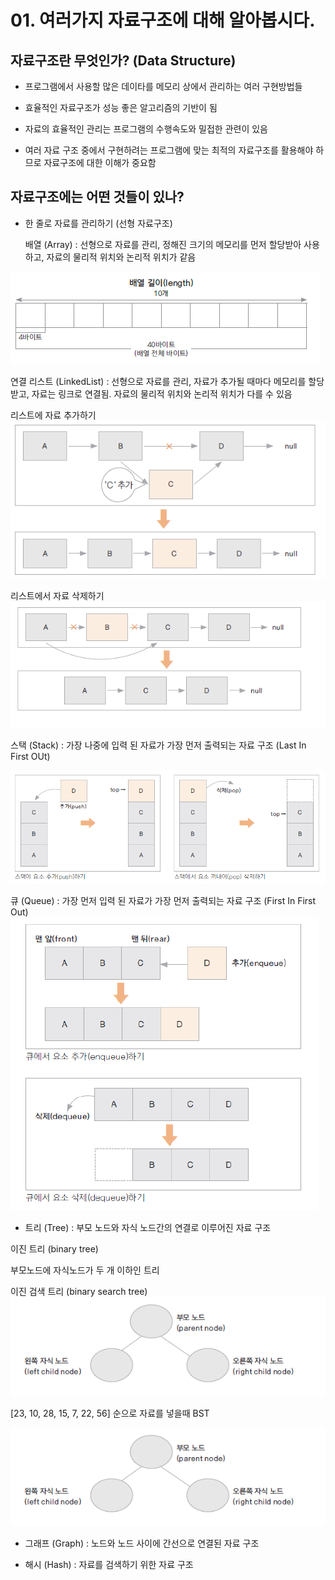 # 01. 여러가지 자료구조에 대해 알아봅시다.

## 자료구조란 무엇인가? (Data Structure)

- 프로그램에서 사용할 많은 데이타를 메모리 상에서 관리하는 여러 구현방법들

- 효율적인 자료구조가 성능 좋은 알고리즘의 기반이 됨

- 자료의 효율적인 관리는 프로그램의 수행속도와 밀접한 관련이 있음

- 여러 자료 구조 중에서 구현하려는 프로그램에 맞는 최적의 자료구조를 활용해야 하므로 자료구조에 대한 이해가 중요함


## 자료구조에는 어떤 것들이 있나?

- 한 줄로 자료를 관리하기 (선형 자료구조)

  배열 (Array)  : 선형으로 자료를 관리, 정해진 크기의 메모리를 먼저 할당받아 사용하고, 자료의 물리적 위치와 논리적 위치가 같음

![array](./img/array.png)

  연결 리스트 (LinkedList) : 선형으로 자료를 관리, 자료가 추가될 때마다 메모리를 할당 받고, 자료는 링크로 연결됨. 자료의 물리적 위치와 논리적 위치가 다를 수 있음

리스트에 자료 추가하기 <br>
![listadd](./img/listadd.png)

리스트에서 자료 삭제하기 <br>
![listdelete](./img/listdelete.png)

  스택 (Stack) : 가장 나중에 입력 된 자료가 가장 먼저 출력되는 자료 구조 (Last In First OUt) </br>

![stack](./img/stack.png)

  큐 (Queue) :  가장 먼저 입력 된 자료가 가장 먼저 출력되는 자료 구조 (First In First Out) </br>
![queue](./img/queue.png)


- 트리 (Tree) : 부모 노드와 자식 노드간의 연결로 이루어진 자료 구조 </br>

이진 트리 (binary tree) </br>

 부모노드에 자식노드가 두 개 이하인 트리 </br>
  
이진 검색 트리 (binary search tree) </br>
![tree](./img/binary1.png)

[23, 10, 28, 15, 7, 22, 56] 순으로 자료를 넣을때 BST </br>

![tree](./img/binary1.png)


- 그래프 (Graph) : 노드와 노드 사이에 간선으로 연결된 자료 구조 

- 해시 (Hash) : 자료를 검색하기 위한 자료 구조
  
  



